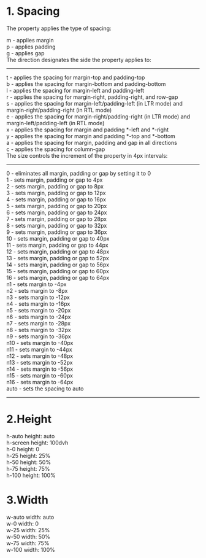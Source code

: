 # 1. Spacing

The property applies the type of spacing:

m - applies margin</br>
p - applies padding</br>
g - applies gap</br>
The direction designates the side the property applies to:</br>
<hr/>
t - applies the spacing for margin-top and padding-top</br>
b - applies the spacing for margin-bottom and padding-bottom</br>
l - applies the spacing for margin-left and padding-left</br>
r - applies the spacing for margin-right, padding-right, and row-gap</br>
s - applies the spacing for margin-left/padding-left (in LTR mode) and margin-right/padding-right (in RTL mode)</br>
e - applies the spacing for margin-right/padding-right (in LTR mode) and margin-left/padding-left (in RTL mode)</br>
x - applies the spacing for margin and padding *-left and *-right</br>
y - applies the spacing for margin and padding *-top and *-bottom</br>
a - applies the spacing for margin, padding and gap in all directions</br>
c - applies the spacing for column-gap</br>
The size controls the increment of the property in 4px intervals:</br>
<hr/>
0 - eliminates all margin, padding or gap by setting it to 0</br>
1 - sets margin, padding or gap to 4px</br>
2 - sets margin, padding or gap to 8px</br>
3 - sets margin, padding or gap to 12px</br>
4 - sets margin, padding or gap to 16px</br>
5 - sets margin, padding or gap to 20px</br>
6 - sets margin, padding or gap to 24px</br>
7 - sets margin, padding or gap to 28px</br>
8 - sets margin, padding or gap to 32px</br>
9 - sets margin, padding or gap to 36px</br>
10 - sets margin, padding or gap to 40px</br>
11 - sets margin, padding or gap to 44px</br>
12 - sets margin, padding or gap to 48px</br>
13 - sets margin, padding or gap to 52px</br>
14 - sets margin, padding or gap to 56px</br>
15 - sets margin, padding or gap to 60px</br>
16 - sets margin, padding or gap to 64px</br>
n1 - sets margin to -4px</br>
n2 - sets margin to -8px</br>
n3 - sets margin to -12px</br>
n4 - sets margin to -16px</br>
n5 - sets margin to -20px</br>
n6 - sets margin to -24px</br>
n7 - sets margin to -28px</br>
n8 - sets margin to -32px</br>
n9 - sets margin to -36px</br>
n10 - sets margin to -40px</br>
n11 - sets margin to -44px</br>
n12 - sets margin to -48px</br>
n13 - sets margin to -52px</br>
n14 - sets margin to -56px</br>
n15 - sets margin to -60px</br>
n16 - sets margin to -64px</br>
auto - sets the spacing to auto</br>
<hr/>


# 2.Height
h-auto	height: auto</br>
h-screen	height: 100dvh</br>
h-0	height: 0</br>
h-25	height: 25%</br>
h-50	height: 50%</br>
h-75	height: 75%</br>
h-100	height: 100%</br>

# 3.Width

w-auto	width: auto</br>
w-0	width: 0</br>
w-25	width: 25%</br>
w-50	width: 50%</br>
w-75	width: 75%</br>
w-100	width: 100%</br>

